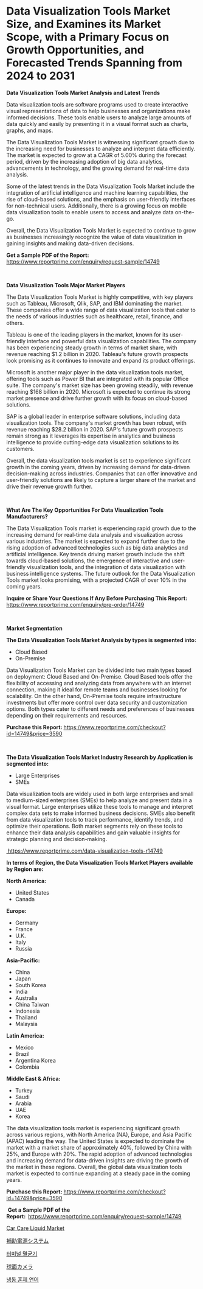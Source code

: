<p><h1>Data Visualization Tools Market Size, and Examines its Market Scope, with a Primary Focus on Growth Opportunities, and Forecasted Trends Spanning from 2024 to 2031</h1></p><p><strong>Data Visualization Tools Market Analysis and Latest Trends</strong></p>
<p><p>Data visualization tools are software programs used to create interactive visual representations of data to help businesses and organizations make informed decisions. These tools enable users to analyze large amounts of data quickly and easily by presenting it in a visual format such as charts, graphs, and maps.</p><p>The Data Visualization Tools Market is witnessing significant growth due to the increasing need for businesses to analyze and interpret data efficiently. The market is expected to grow at a CAGR of 5.00% during the forecast period, driven by the increasing adoption of big data analytics, advancements in technology, and the growing demand for real-time data analysis.</p><p>Some of the latest trends in the Data Visualization Tools Market include the integration of artificial intelligence and machine learning capabilities, the rise of cloud-based solutions, and the emphasis on user-friendly interfaces for non-technical users. Additionally, there is a growing focus on mobile data visualization tools to enable users to access and analyze data on-the-go.</p><p>Overall, the Data Visualization Tools Market is expected to continue to grow as businesses increasingly recognize the value of data visualization in gaining insights and making data-driven decisions.</p></p>
<p><strong>Get a Sample PDF of the Report:&nbsp;</strong> <a href="https://www.reportprime.com/enquiry/request-sample/14749">https://www.reportprime.com/enquiry/request-sample/14749</a></p>
<p>&nbsp;</p>
<p><strong>Data Visualization Tools Major Market Players</strong></p>
<p><p>The Data Visualization Tools Market is highly competitive, with key players such as Tableau, Microsoft, Qlik, SAP, and IBM dominating the market. These companies offer a wide range of data visualization tools that cater to the needs of various industries such as healthcare, retail, finance, and others.</p><p>Tableau is one of the leading players in the market, known for its user-friendly interface and powerful data visualization capabilities. The company has been experiencing steady growth in terms of market share, with revenue reaching $1.2 billion in 2020. Tableau's future growth prospects look promising as it continues to innovate and expand its product offerings.</p><p>Microsoft is another major player in the data visualization tools market, offering tools such as Power BI that are integrated with its popular Office suite. The company's market size has been growing steadily, with revenue reaching $168 billion in 2020. Microsoft is expected to continue its strong market presence and drive further growth with its focus on cloud-based solutions.</p><p>SAP is a global leader in enterprise software solutions, including data visualization tools. The company's market growth has been robust, with revenue reaching $28.2 billion in 2020. SAP's future growth prospects remain strong as it leverages its expertise in analytics and business intelligence to provide cutting-edge data visualization solutions to its customers.</p><p>Overall, the data visualization tools market is set to experience significant growth in the coming years, driven by increasing demand for data-driven decision-making across industries. Companies that can offer innovative and user-friendly solutions are likely to capture a larger share of the market and drive their revenue growth further.</p></p>
<p>&nbsp;</p>
<p><strong>What Are The Key Opportunities For Data Visualization Tools Manufacturers?</strong></p>
<p><p>The Data Visualization Tools market is experiencing rapid growth due to the increasing demand for real-time data analysis and visualization across various industries. The market is expected to expand further due to the rising adoption of advanced technologies such as big data analytics and artificial intelligence. Key trends driving market growth include the shift towards cloud-based solutions, the emergence of interactive and user-friendly visualization tools, and the integration of data visualization with business intelligence systems. The future outlook for the Data Visualization Tools market looks promising, with a projected CAGR of over 10% in the coming years.</p></p>
<p><strong>Inquire or Share Your Questions If Any Before Purchasing This Report:</strong> <a href="https://www.reportprime.com/enquiry/pre-order/14749">https://www.reportprime.com/enquiry/pre-order/14749</a></p>
<p>&nbsp;</p>
<p><strong>Market Segmentation</strong></p>
<p><strong>The Data Visualization Tools Market Analysis by types is segmented into:</strong></p>
<p><ul><li>Cloud Based</li><li>On-Premise</li></ul></p>
<p><p>Data Visualization Tools Market can be divided into two main types based on deployment: Cloud Based and On-Premise. Cloud Based tools offer the flexibility of accessing and analyzing data from anywhere with an internet connection, making it ideal for remote teams and businesses looking for scalability. On the other hand, On-Premise tools require infrastructure investments but offer more control over data security and customization options. Both types cater to different needs and preferences of businesses depending on their requirements and resources.</p></p>
<p><strong>Purchase this Report:&nbsp;</strong><a href="https://www.reportprime.com/checkout?id=14749&price=3590">https://www.reportprime.com/checkout?id=14749&price=3590</a></p>
<p>&nbsp;</p>
<p><strong>The Data Visualization Tools Market Industry Research by Application is segmented into:</strong></p>
<p><ul><li>Large Enterprises</li><li>SMEs</li></ul></p>
<p><p>Data visualization tools are widely used in both large enterprises and small to medium-sized enterprises (SMEs) to help analyze and present data in a visual format. Large enterprises utilize these tools to manage and interpret complex data sets to make informed business decisions. SMEs also benefit from data visualization tools to track performance, identify trends, and optimize their operations. Both market segments rely on these tools to enhance their data analysis capabilities and gain valuable insights for strategic planning and decision-making.</p></p>
<p><a href="https://www.reportprime.com/data-visualization-tools-r14749">&nbsp;https://www.reportprime.com/data-visualization-tools-r14749</a></p>
<p><strong>In terms of Region, the Data Visualization Tools Market Players available by Region are:</strong></p>
<p>
    <p> <strong> North America: </strong>
        <ul>
            <li>United States</li>
            <li>Canada</li>
        </ul>
        </p> 
    <p> <strong> Europe: </strong>
        <ul>
            <li>Germany</li>
            <li>France</li>
            <li>U.K.</li>
            <li>Italy</li>
            <li>Russia</li>
        </ul>
        </p> 
    <p> <strong> Asia-Pacific: </strong>
        <ul>
            <li>China</li>
            <li>Japan</li>
            <li>South Korea</li>
            <li>India</li>
            <li>Australia</li>
            <li>China Taiwan</li>
            <li>Indonesia</li>
            <li>Thailand</li>
            <li>Malaysia</li>
        </ul>
        </p> 
    <p> <strong> Latin America: </strong>
        <ul>
            <li>Mexico</li>
            <li>Brazil</li>
            <li>Argentina Korea</li>
            <li>Colombia</li>
        </ul>
        </p> 
    <p> <strong> Middle East & Africa: </strong>
        <ul>
            <li>Turkey</li>
            <li>Saudi</li>
            <li>Arabia</li>
            <li>UAE</li>
            <li>Korea</li>
        </ul>
    </p>
    </p>
<p><p>The data visualization tools market is experiencing significant growth across various regions, with North America (NA), Europe, and Asia Pacific (APAC) leading the way. The United States is expected to dominate the market with a market share of approximately 40%, followed by China with 25%, and Europe with 20%. The rapid adoption of advanced technologies and increasing demand for data-driven insights are driving the growth of the market in these regions. Overall, the global data visualization tools market is expected to continue expanding at a steady pace in the coming years.</p></p>
<p><strong>Purchase this Report: </strong><a href="https://www.reportprime.com/checkout?id=14749&price=3590">https://www.reportprime.com/checkout?id=14749&price=3590</a></p>
<p>&nbsp;<strong>Get a Sample PDF of the Report:&nbsp;&nbsp;</strong><a href="https://www.reportprime.com/enquiry/request-sample/14749">https://www.reportprime.com/enquiry/request-sample/14749</a></p>
<p><strong></strong></p>
<p><p><a href="https://medium.com/@sallyselcenk46/car-care-liquid-market-emerging-trends-and-future-prospects-for-period-from-2024-to-2031-fe2eeb3f3c46">Car Care Liquid Market</a></p><p><a href="https://medium.com/@jordymiller39/%E5%9C%B0%E5%9F%9F%E5%88%A5-%E3%82%BF%E3%82%A4%E3%83%97-50-100kva-100-150kva-150-100kva-200-250kva-250kva-%E3%81%8A%E3%82%88%E3%81%B3%E7%94%A8%E9%80%94-%E8%87%AA%E5%8B%95%E8%BB%8A%E8%A3%BD%E9%80%A0-%E8%A3%BD%E9%80%A0%E6%A5%AD-%E9%9B%BB%E5%8A%9B-%E5%85%AC%E5%85%B1%E6%96%BD%E8%A8%AD-%E8%88%AA%E7%A9%BA-%E3%81%9D%E3%81%AE%E4%BB%96-%E3%81%AB%E3%81%8A%E3%81%91%E3%82%8B%E3%82%B0%E3%83%AD%E3%83%BC%E3%83%90%E3%83%AB-f2b69234092e">補助電源システム</a></p><p><a href="https://medium.com/@midge5687567/%ED%84%B0%EB%AF%B8%EB%84%90-%EC%8A%A4%ED%84%B0%EB%9D%BC%EC%9D%BC%EB%9D%BC%EC%9D%B4%EC%A0%80-%EC%8B%9C%EC%9E%A5-%EB%8F%99%ED%96%A5-%ED%84%B0%EB%AF%B8%EB%84%90-%EC%8A%A4%ED%84%B0%EB%9D%BC%EC%9D%BC%EB%9D%BC%EC%9D%B4%EC%A0%80-%EC%8B%9C%EC%9E%A5-%ED%86%B5%EC%B0%B0%EA%B3%BC-%EC%98%88%EC%B8%A1-%EB%B6%84%EC%84%9D%EC%97%90-%EC%B4%88%EC%A0%90%EC%9D%84-%EB%A7%9E%EC%B6%98%EB%8B%A4-2024-2031-060ddde83b81">터미널 멸균기</a></p><p><a href="https://medium.com/@nayelibosco2023/%E7%90%83%E5%BD%A2%E3%82%AB%E3%83%A1%E3%83%A9%E3%81%AE%E5%B8%82%E5%A0%B4%E3%82%B7%E3%82%A7%E3%82%A2%E3%81%A8%E6%96%B0%E3%81%97%E3%81%84%E3%83%88%E3%83%AC%E3%83%B3%E3%83%89%E5%88%86%E6%9E%90-%E3%81%9D%E3%81%AE%E3%82%BF%E3%82%A4%E3%83%97-%E3%82%A2%E3%83%97%E3%83%AA%E3%82%B1%E3%83%BC%E3%82%B7%E3%83%A7%E3%83%B3-%E3%82%A8%E3%83%B3%E3%83%89%E3%83%A6%E3%83%BC%E3%82%B9%E3%81%AB%E3%82%88%E3%82%8B%E4%BA%88%E6%B8%AC-2024%E5%B9%B4%E3%81%8B%E3%82%892031%E5%B9%B4%E3%81%BE%E3%81%A7%E3%81%AE%E6%9C%9F%E9%96%93-787706ffad24">球面カメラ</a></p><p><a href="https://medium.com/@jerrodhilll/%EA%B8%80%EB%A1%9C%EB%B2%8C-%EB%83%89%EB%8F%99-%EC%97%B0%EC%96%B4-%EC%8B%9C%EC%9E%A5%EC%9D%98-%EB%AF%B8%EB%9E%98-%EB%8F%99%ED%96%A5-2024%EB%85%84%EB%B6%80%ED%84%B0-2031%EB%85%84%EA%B9%8C%EC%A7%80-111%ED%8E%98%EC%9D%B4%EC%A7%80%EC%9D%98-%EC%8B%9C%EC%9E%A5-%EC%9D%B8%EC%82%AC%EC%9D%B4%ED%8A%B8-%EB%B0%8F-%EB%B6%84%EC%84%9D-4d05bd98c82c">냉동 훈제 연어</a></p></p>